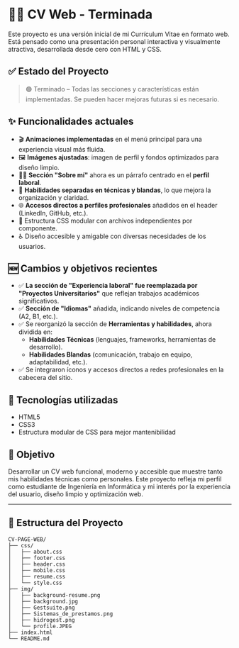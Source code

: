 # 🧑‍💻 CV Web - Terminada

Este proyecto es una versión inicial de mi Currículum Vitae en formato web. Está pensado como una presentación personal interactiva y visualmente atractiva, desarrollada desde cero con HTML y CSS.

## ✅ Estado del Proyecto

> 🟢 Terminado – Todas las secciones y características están implementadas. Se pueden hacer mejoras futuras si es necesario.

## ✨ Funcionalidades actuales

- 🎬 **Animaciones implementadas** en el menú principal para una experiencia visual más fluida.
- 🖼️ **Imágenes ajustadas**: imagen de perfil y fondos optimizados para diseño limpio.
- 🧑‍💼 **Sección "Sobre mí"** ahora es un párrafo centrado en el **perfil laboral**.
- 🧠 **Habilidades separadas en técnicas y blandas**, lo que mejora la organización y claridad.
- 🌐 **Accesos directos a perfiles profesionales** añadidos en el header (LinkedIn, GitHub, etc.).
- 📑 Estructura CSS modular con archivos independientes por componente.
- ♿ Diseño accesible y amigable con diversas necesidades de los usuarios.

## 🆕 Cambios y objetivos recientes

- ✅ **La sección de "Experiencia laboral" fue reemplazada por "Proyectos Universitarios"** que reflejan trabajos académicos significativos.
- ✅ **Sección de "Idiomas"** añadida, indicando niveles de competencia (A2, B1, etc.).
- ✅ Se reorganizó la sección de **Herramientas y habilidades**, ahora dividida en:
  - **Habilidades Técnicas** (lenguajes, frameworks, herramientas de desarrollo).
  - **Habilidades Blandas** (comunicación, trabajo en equipo, adaptabilidad, etc.).
- ✅ Se integraron íconos y accesos directos a redes profesionales en la cabecera del sitio.

## 🚀 Tecnologías utilizadas

- HTML5
- CSS3
- Estructura modular de CSS para mejor mantenibilidad

## 🎯 Objetivo

Desarrollar un CV web funcional, moderno y accesible que muestre tanto mis habilidades técnicas como personales. Este proyecto refleja mi perfil como estudiante de Ingeniería en Informática y mi interés por la experiencia del usuario, diseño limpio y optimización web.

---

## 📁 Estructura del Proyecto

```plaintext
CV-PAGE-WEB/
├── css/
│   ├── about.css
│   ├── footer.css
│   ├── header.css
│   ├── mobile.css
│   ├── resume.css
│   └── style.css
├── img/
│   ├── background-resume.png
│   ├── background.jpg
│   ├── Gestsuite.png
│   ├── Sistemas_de_prestamos.png
│   ├── hidrogest.png
│   └── profile.JPEG
├── index.html
└── README.md
```

